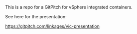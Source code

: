 This is a repo for a GitPitch for vSphere integrated containers.

See here for the presentation:

https://gitpitch.com/linkages/vic-presentation
